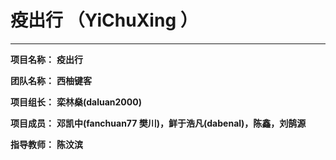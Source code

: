 # 疫出行 （YiChuXing ）

---

**项目名称：**       **疫出行**            

**团队名称：**       **西柚键客**          

**项目组长：**       **栾林燊(daluan2000)**           

**项目成员：**   	**邓凯中(fanchuan77 樊川)，鲜于浩凡(dabenal)，陈鑫，刘鹄源**

**指导教师：**       **陈汶滨**          

